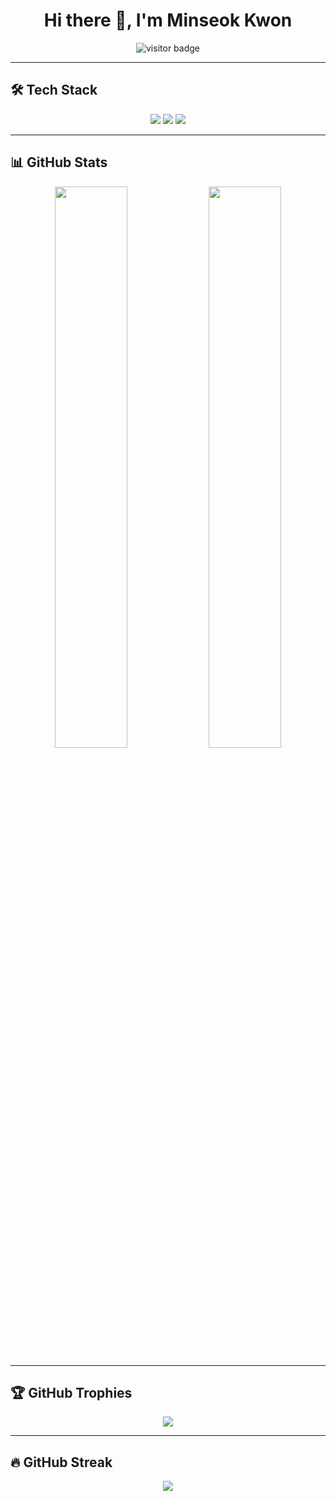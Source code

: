 <h1 align="center">Hi there 👋, I'm Minseok Kwon</h1>

<p align="center">
  <img src="https://komarev.com/ghpvc/?username=kwonminseok242&label=VISITORS&style=flat&color=0e75b6" alt="visitor badge" />
</p>

---

## 🛠️ Tech Stack

<p align="center">
  <img src="https://img.shields.io/badge/Python-3776AB?style=for-the-badge&logo=python&logoColor=white"/>
  <img src="https://img.shields.io/badge/FastAPI-009688?style=for-the-badge&logo=fastapi&logoColor=white"/>
  <img src="https://img.shields.io/badge/Arduino-00979D?style=for-the-badge&logo=arduino&logoColor=white"/>
</p>

---

## 📊 GitHub Stats

<p align="center">
  <img src="https://github-readme-stats.vercel.app/api?username=kwonminseok242&show_icons=true&theme=radical" width="48%"/>
  <img src="https://github-readme-stats.vercel.app/api/top-langs/?username=kwonminseok242&layout=compact&theme=radical" width="48%"/>
</p>

---

## 🏆 GitHub Trophies

<p align="center">
  <img src="https://github-profile-trophy.vercel.app/?username=kwonminseok242&theme=dracula&row=1&margin-w=10"/>
</p>

---

## 🔥 GitHub Streak

<p align="center">
  <img src="https://streak-stats.demolab.com?user=kwonminseok242&theme=radical&date_format=M%20j%5B%2C%20Y%5D"/>
</p>
